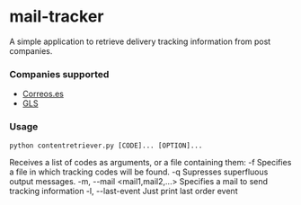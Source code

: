 # mail-tracker

A simple application to retrieve delivery tracking information from post companies.

### Companies supported
* [Correos.es](http://www.correos.es)
* [GLS](https://www.gls-group.eu)

### Usage
    python contentretriever.py [CODE]... [OPTION]...

Receives a list of codes as arguments, or a file containing them:
   -f <file>            Specifies a file in which tracking codes will be found.
   -q                   Supresses superfluous output messages.
   -m, --mail <mail1,mail2,...>
                        Specifies a mail to send tracking information
   -l, --last-event     Just print last order event